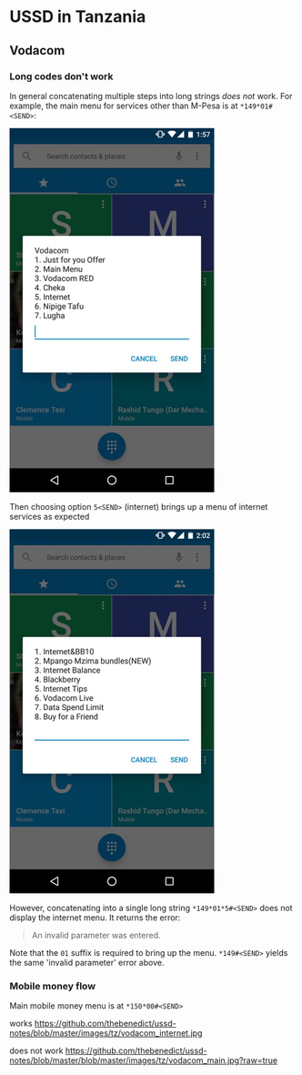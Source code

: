# USSD in Tanzania

## Vodacom

### Long codes don't work

In general concatenating multiple steps into long strings *does not* work. For example, the main menu for services other than M-Pesa is at `*149*01#<SEND>`:

![Vodacom TZ main menu](/images/tz/vodacom_main.jpg?raw=true)

Then choosing option `5<SEND>` (internet) brings up a menu of internet services as expected

![Vodacom TZ internet menu](/images/tz/vodacom_internet.jpg?raw=true)

However, concatenating into a single long string `*149*01*5#<SEND>` does not display the internet menu. It returns the error:

  > An invalid parameter was entered.

Note that the `01` suffix is required to bring up the menu. `*149#<SEND>` yields the same 'invalid parameter' error above.

### Mobile money flow

Main mobile money menu is at `*150*00#<SEND>`


works
https://github.com/thebenedict/ussd-notes/blob/master/images/tz/vodacom_internet.jpg 

does not work
https://github.com/thebenedict/ussd-notes/blob/master/blob/master/images/tz/vodacom_main.jpg?raw=true